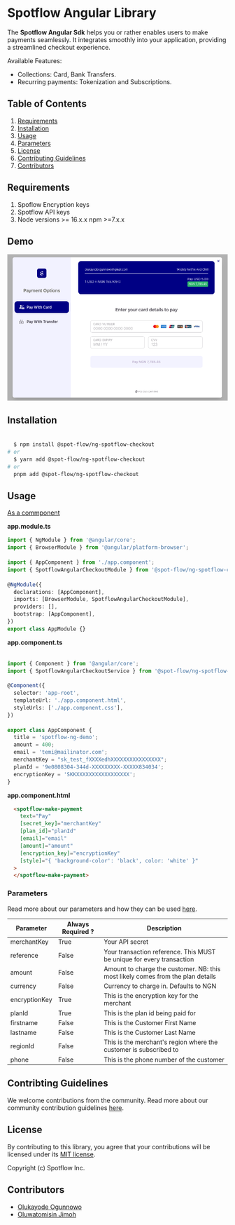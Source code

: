 # Spotflow Angular Library

The **Spotflow Angular Sdk** helps you or rather enables users to make payments seamlessly. It integrates smoothly into your application, providing a streamlined checkout experience.

Available Features:

- Collections: Card, Bank Transfers.
- Recurring payments: Tokenization and Subscriptions.

## Table of Contents

1. [Requirements](#requirements)
2. [Installation](#installation)
3. [Usage](#usage)
4. [Parameters](#parameters)
5. [License](#license)
6. [Contributing Guidelines](#contribting-guidelines)
7. [Contributors](#contributors)

## Requirements

1. Spoflow Encryption keys
2. Spotflow API keys
3. Node versions >= 16.x.x npm >=7.x.x

## Demo

![Alt text](./demo-image.png "a title")

## Installation

```bash

  $ npm install @spot-flow/ng-spotflow-checkout
# or 
  $ yarn add @spot-flow/ng-spotflow-checkout
# or 
  pnpm add @spot-flow/ng-spotflow-checkout

```

## Usage

[As a commponent](#using-spotflow-as-components)

**app.module.ts**

```typescript
import { NgModule } from '@angular/core';
import { BrowserModule } from '@angular/platform-browser';

import { AppComponent } from './app.component';
import { SpotflowAngularCheckoutModule } from '@spot-flow/ng-spotflow-checkout';

@NgModule({
  declarations: [AppComponent],
  imports: [BrowserModule, SpotflowAngularCheckoutModule],
  providers: [],
  bootstrap: [AppComponent],
})
export class AppModule {}

```


**app.component.ts**
```typescript

import { Component } from '@angular/core';
import { SpotflowAngularCheckoutService } from '@spot-flow/ng-spotflow-checkout';

@Component({
  selector: 'app-root',
  templateUrl: './app.component.html',
  styleUrls: ['./app.component.css'],
})

export class AppComponent {
  title = 'spotflow-ng-demo';
  amount = 400;
  email = 'temi@mailinator.com';
  merchantKey = "sk_test_fXXXXedhXXXXXXXXXXXXXXXX";
  planId = '9e0808304-344d-XXXXXXXXX-XXXXX834034';
  encryptionKey = 'SKKXXXXXXXXXXXXXXXXX';
}
```


**app.component.html**

```html
  <spotflow-make-payment
    text="Pay"
    [secret_key]="merchantKey"
    [plan_id]="planId"
    [email]="email"
    [amount]="amount"
    [encryption_key]="encryptionKey"
    [style]="{ 'background-color': 'black', color: 'white' }"
  >
  </spotflow-make-payment>
```

### Parameters

Read more about our parameters and how they can be used [here](https://docs.spotflow.one/Developer%20Tools/inline-js).

| Parameter           | Always Required ? |Description     |
| ------------------- | ----------------- | ---------------------------------------------------------------------------------------------------------------------------------------------------------------------------------------------------------------------------------------------- |
| merchantKey         | True              | Your API secret |
| reference           | False             | Your transaction reference. This MUST be unique for every transaction  |
| amount              | False              | Amount to charge the customer. NB: this most likely comes from the plan details    |
| currency            | False             | Currency to charge in. Defaults to NGN                 |
| encryptionKey       | True               | This is the encryption key for the merchant |
| planId   | True | This is the plan id being paid for  |
| firstname | False | This is the Customer First Name |
| lastname | False | This is the Customer Last Name |
| regionId | False | This is the merchant's region where the customer is subscribed to |
| phone | False | This is the phone number of the customer |

## Contribting Guidelines

We welcome contributions from the community. Read more about our community contribution guidelines [here](/CONTRIBUTION.md).

## License

By contributing to this library, you agree that your contributions will be licensed under its [MIT license](/LICENSE).

Copyright (c) Spotflow Inc.

## Contributors

- [Olukayode Ogunnowo](http://github.com/dansagam)
- [Oluwatomisin Jimoh](https://github.com/ekiira)
